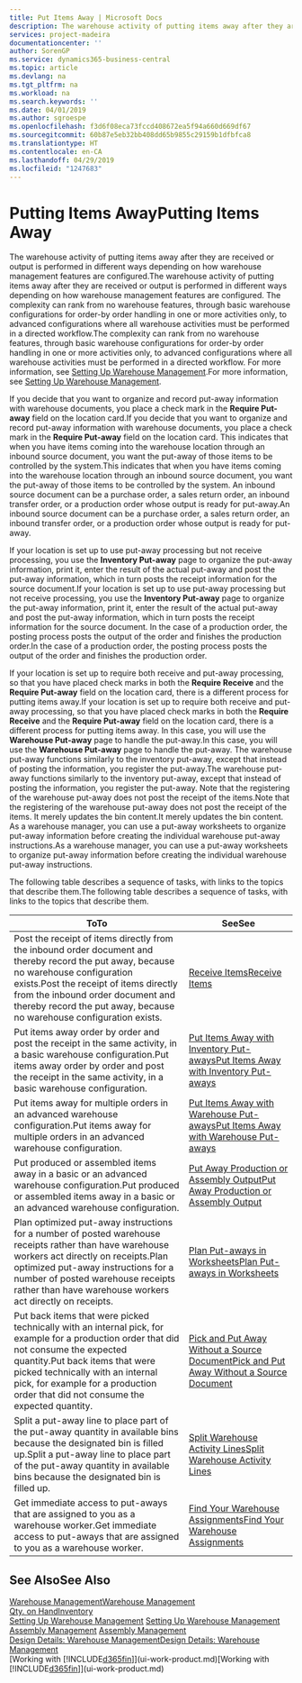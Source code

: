 ```yaml
---
title: Put Items Away | Microsoft Docs
description: The warehouse activity of putting items away after they are received or output is performed in different ways depending on how warehouse management features are configured.
services: project-madeira
documentationcenter: ''
author: SorenGP
ms.service: dynamics365-business-central
ms.topic: article
ms.devlang: na
ms.tgt_pltfrm: na
ms.workload: na
ms.search.keywords: ''
ms.date: 04/01/2019
ms.author: sgroespe
ms.openlocfilehash: f3d6f08eca73fccd408672ea5f94a660d669df67
ms.sourcegitcommit: 60b87e5eb32bb408dd65b9855c29159b1dfbfca8
ms.translationtype: HT
ms.contentlocale: en-CA
ms.lasthandoff: 04/29/2019
ms.locfileid: "1247683"
---
```

# <a name="putting-items-away"></a><span data-ttu-id="d0925-103">Putting Items Away</span><span class="sxs-lookup"><span data-stu-id="d0925-103">Putting Items Away</span></span>
<span data-ttu-id="d0925-104">The warehouse activity of putting items away after they are received or output is performed in different ways depending on how warehouse management features are configured.</span><span class="sxs-lookup"><span data-stu-id="d0925-104">The warehouse activity of putting items away after they are received or output is performed in different ways depending on how warehouse management features are configured.</span></span> <span data-ttu-id="d0925-105">The complexity can rank from no warehouse features, through basic warehouse configurations for order-by order handling in one or more activities only, to advanced configurations where all warehouse activities must be performed in a directed workflow.</span><span class="sxs-lookup"><span data-stu-id="d0925-105">The complexity can rank from no warehouse features, through basic warehouse configurations for order-by order handling in one or more activities only, to advanced configurations where all warehouse activities must be performed in a directed workflow.</span></span> <span data-ttu-id="d0925-106">For more information, see [Setting Up Warehouse Management](warehouse-setup-warehouse.md).</span><span class="sxs-lookup"><span data-stu-id="d0925-106">For more information, see [Setting Up Warehouse Management](warehouse-setup-warehouse.md).</span></span>

<span data-ttu-id="d0925-107">If you decide that you want to organize and record put-away information with warehouse documents, you place a check mark in the **Require Put-away** field on the location card.</span><span class="sxs-lookup"><span data-stu-id="d0925-107">If you decide that you want to organize and record put-away information with warehouse documents, you place a check mark in the **Require Put-away** field on the location card.</span></span> <span data-ttu-id="d0925-108">This indicates that when you have items coming into the warehouse location through an inbound source document, you want the put-away of those items to be controlled by the system.</span><span class="sxs-lookup"><span data-stu-id="d0925-108">This indicates that when you have items coming into the warehouse location through an inbound source document, you want the put-away of those items to be controlled by the system.</span></span> <span data-ttu-id="d0925-109">An inbound source document can be a purchase order, a sales return order, an inbound transfer order, or a production order whose output is ready for put-away.</span><span class="sxs-lookup"><span data-stu-id="d0925-109">An inbound source document can be a purchase order, a sales return order, an inbound transfer order, or a production order whose output is ready for put-away.</span></span>  

<span data-ttu-id="d0925-110">If your location is set up to use put-away processing but not receive processing, you use the **Inventory Put-away** page to organize the put-away information, print it, enter the result of the actual put-away and post the put-away information, which in turn posts the receipt information for the source document.</span><span class="sxs-lookup"><span data-stu-id="d0925-110">If your location is set up to use put-away processing but not receive processing, you use the **Inventory Put-away** page to organize the put-away information, print it, enter the result of the actual put-away and post the put-away information, which in turn posts the receipt information for the source document.</span></span> <span data-ttu-id="d0925-111">In the case of a production order, the posting process posts the output of the order and finishes the production order.</span><span class="sxs-lookup"><span data-stu-id="d0925-111">In the case of a production order, the posting process posts the output of the order and finishes the production order.</span></span>

<span data-ttu-id="d0925-112">If your location is set up to require both receive and put-away processing, so that you have placed check marks in both the **Require Receive** and the **Require Put-away** field on the location card, there is a different process for putting items away.</span><span class="sxs-lookup"><span data-stu-id="d0925-112">If your location is set up to require both receive and put-away processing, so that you have placed check marks in both the **Require Receive** and the **Require Put-away** field on the location card, there is a different process for putting items away.</span></span> <span data-ttu-id="d0925-113">In this case, you will use the **Warehouse Put-away** page to handle the put-away.</span><span class="sxs-lookup"><span data-stu-id="d0925-113">In this case, you will use the **Warehouse Put-away** page to handle the put-away.</span></span> <span data-ttu-id="d0925-114">The warehouse put-away functions similarly to the inventory put-away, except that instead of posting the information, you register the put-away.</span><span class="sxs-lookup"><span data-stu-id="d0925-114">The warehouse put-away functions similarly to the inventory put-away, except that instead of posting the information, you register the put-away.</span></span> <span data-ttu-id="d0925-115">Note that the registering of the warehouse put-away does not post the receipt of the items.</span><span class="sxs-lookup"><span data-stu-id="d0925-115">Note that the registering of the warehouse put-away does not post the receipt of the items.</span></span> <span data-ttu-id="d0925-116">It merely updates the bin content.</span><span class="sxs-lookup"><span data-stu-id="d0925-116">It merely updates the bin content.</span></span> <span data-ttu-id="d0925-117">As a warehouse manager, you can use a put-away worksheets to organize put-away information before creating the individual warehouse put-away instructions.</span><span class="sxs-lookup"><span data-stu-id="d0925-117">As a warehouse manager, you can use a put-away worksheets to organize put-away information before creating the individual warehouse put-away instructions.</span></span>

<span data-ttu-id="d0925-118">The following table describes a sequence of tasks, with links to the topics that describe them.</span><span class="sxs-lookup"><span data-stu-id="d0925-118">The following table describes a sequence of tasks, with links to the topics that describe them.</span></span>   

|<span data-ttu-id="d0925-119">**To**</span><span class="sxs-lookup"><span data-stu-id="d0925-119">**To**</span></span>|<span data-ttu-id="d0925-120">**See**</span><span class="sxs-lookup"><span data-stu-id="d0925-120">**See**</span></span>|  
|------------|-------------|  
|<span data-ttu-id="d0925-121">Post the receipt of items directly from the inbound order document and thereby record the put away, because no warehouse configuration exists.</span><span class="sxs-lookup"><span data-stu-id="d0925-121">Post the receipt of items directly from the inbound order document and thereby record the put away, because no warehouse configuration exists.</span></span>|[<span data-ttu-id="d0925-122">Receive Items</span><span class="sxs-lookup"><span data-stu-id="d0925-122">Receive Items</span></span>](warehouse-how-receive-items.md)|  
|<span data-ttu-id="d0925-123">Put items away order by order and post the receipt in the same activity, in a basic warehouse configuration.</span><span class="sxs-lookup"><span data-stu-id="d0925-123">Put items away order by order and post the receipt in the same activity, in a basic warehouse configuration.</span></span>|[<span data-ttu-id="d0925-124">Put Items Away with Inventory Put-aways</span><span class="sxs-lookup"><span data-stu-id="d0925-124">Put Items Away with Inventory Put-aways</span></span>](warehouse-how-to-put-items-away-with-inventory-put-aways.md)|  
|<span data-ttu-id="d0925-125">Put items away for multiple orders in an advanced warehouse configuration.</span><span class="sxs-lookup"><span data-stu-id="d0925-125">Put items away for multiple orders in an advanced warehouse configuration.</span></span>|[<span data-ttu-id="d0925-126">Put Items Away with Warehouse Put-aways</span><span class="sxs-lookup"><span data-stu-id="d0925-126">Put Items Away with Warehouse Put-aways</span></span>](warehouse-how-to-put-items-away-with-warehouse-put-aways.md)|  
|<span data-ttu-id="d0925-127">Put produced or assembled items away in a basic or an advanced warehouse configuration.</span><span class="sxs-lookup"><span data-stu-id="d0925-127">Put produced or assembled items away in a basic or an advanced warehouse configuration.</span></span>|[<span data-ttu-id="d0925-128">Put Away Production or Assembly Output</span><span class="sxs-lookup"><span data-stu-id="d0925-128">Put Away Production or Assembly Output</span></span>](warehouse-how-to-put-away-production-output.md)|
|<span data-ttu-id="d0925-129">Plan optimized put-away instructions for a number of posted warehouse receipts rather than have warehouse workers act directly on receipts.</span><span class="sxs-lookup"><span data-stu-id="d0925-129">Plan optimized put-away instructions for a number of posted warehouse receipts rather than have warehouse workers act directly on receipts.</span></span>|[<span data-ttu-id="d0925-130">Plan Put-aways in Worksheets</span><span class="sxs-lookup"><span data-stu-id="d0925-130">Plan Put-aways in Worksheets</span></span>](warehouse-how-to-plan-put-aways-in-worksheets.md)|  
|<span data-ttu-id="d0925-131">Put back items that were picked technically with an internal pick, for example for a production order that did not consume the expected quantity.</span><span class="sxs-lookup"><span data-stu-id="d0925-131">Put back items that were picked technically with an internal pick, for example for a production order that did not consume the expected quantity.</span></span>|[<span data-ttu-id="d0925-132">Pick and Put Away Without a Source Document</span><span class="sxs-lookup"><span data-stu-id="d0925-132">Pick and Put Away Without a Source Document</span></span>](warehouse-how-to-create-put-aways-from-internal-put-aways.md)|
|<span data-ttu-id="d0925-133">Split a put-away line to place part of the put-away quantity in available bins because the designated bin is filled up.</span><span class="sxs-lookup"><span data-stu-id="d0925-133">Split a put-away line to place part of the put-away quantity in available bins because the designated bin is filled up.</span></span>|[<span data-ttu-id="d0925-134">Split Warehouse Activity Lines</span><span class="sxs-lookup"><span data-stu-id="d0925-134">Split Warehouse Activity Lines</span></span>](warehouse-how-to-split-warehouse-activity-lines.md)|
|<span data-ttu-id="d0925-135">Get immediate access to put-aways that are assigned to you as a warehouse worker.</span><span class="sxs-lookup"><span data-stu-id="d0925-135">Get immediate access to put-aways that are assigned to you as a warehouse worker.</span></span>|[<span data-ttu-id="d0925-136">Find Your Warehouse Assignments</span><span class="sxs-lookup"><span data-stu-id="d0925-136">Find Your Warehouse Assignments</span></span>](warehouse-how-to-find-your-warehouse-assignments.md)|    

## <a name="see-also"></a><span data-ttu-id="d0925-137">See Also</span><span class="sxs-lookup"><span data-stu-id="d0925-137">See Also</span></span>  
[<span data-ttu-id="d0925-138">Warehouse Management</span><span class="sxs-lookup"><span data-stu-id="d0925-138">Warehouse Management</span></span>](warehouse-manage-warehouse.md)  
[<span data-ttu-id="d0925-139">Qty. on Hand</span><span class="sxs-lookup"><span data-stu-id="d0925-139">Inventory</span></span>](inventory-manage-inventory.md)  
<span data-ttu-id="d0925-140">[Setting Up Warehouse Management](warehouse-setup-warehouse.md)   </span><span class="sxs-lookup"><span data-stu-id="d0925-140">[Setting Up Warehouse Management](warehouse-setup-warehouse.md)   </span></span>  
<span data-ttu-id="d0925-141">[Assembly Management](assembly-assemble-items.md)  </span><span class="sxs-lookup"><span data-stu-id="d0925-141">[Assembly Management](assembly-assemble-items.md)  </span></span>  
[<span data-ttu-id="d0925-142">Design Details: Warehouse Management</span><span class="sxs-lookup"><span data-stu-id="d0925-142">Design Details: Warehouse Management</span></span>](design-details-warehouse-management.md)  
<span data-ttu-id="d0925-143">[Working with [!INCLUDE[d365fin](includes/d365fin_md.md)]](ui-work-product.md)</span><span class="sxs-lookup"><span data-stu-id="d0925-143">[Working with [!INCLUDE[d365fin](includes/d365fin_md.md)]](ui-work-product.md)</span></span>  
